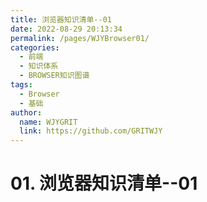 ```yaml
---
title: 浏览器知识清单--01  
date: 2022-08-29 20:13:34  
permalink: /pages/WJYBrowser01/  
categories:
  - 前端
  - 知识体系
  - BROWSER知识图谱
tags:
  - Browser
  - 基础
author:  
  name: WJYGRIT   
  link: https://github.com/GRITWJY
---
```


# 01. 浏览器知识清单--01

